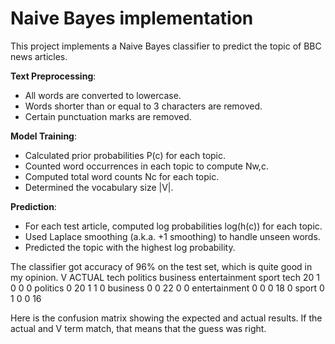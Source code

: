 # Naive Bayes implementation
This project implements a Naive Bayes classifier to predict the topic of BBC news articles.

**Text Preprocessing**:
- All words are converted to lowercase.
- Words shorter than or equal to 3 characters are removed.
- Certain punctuation marks are removed.

**Model Training**:
- Calculated prior probabilities P(c) for each topic.
- Counted word occurrences in each topic to compute Nw,c.
- Computed total word counts Nc for each topic.
- Determined the vocabulary size |V|.

**Prediction**:
- For each test article, computed log probabilities log(h(c)) for each topic.
- Used Laplace smoothing (a.k.a. +1 smoothing) to handle unseen words.
- Predicted the topic with the highest log probability.

The classifier got accuracy of 96% on the test set, which is quite good in my opinion.
V ACTUAL      tech politics business entertainment sport
tech            20        1        0             0     0
politics         0       20        1             1     0
business         0        0       22             0     0
entertainment    0        0        0            18     0
sport            0        1        0             0    16 

Here is the confusion matrix showing the expected and actual results. 
If the actual and V term match, that means that the guess was right.
